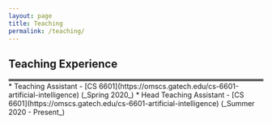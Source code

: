 ```yaml
---
layout: page
title: Teaching
permalink: /teaching/
---
```


## Teaching Experience
<hr style="border:2px solid gray; margin-bottom: 1.0px">
  * Teaching Assistant - [CS 6601](https://omscs.gatech.edu/cs-6601-artificial-intelligence) (_Spring 2020_)
  * Head Teaching Assistant - [CS 6601](https://omscs.gatech.edu/cs-6601-artificial-intelligence) (_Summer 2020 - Present_)
